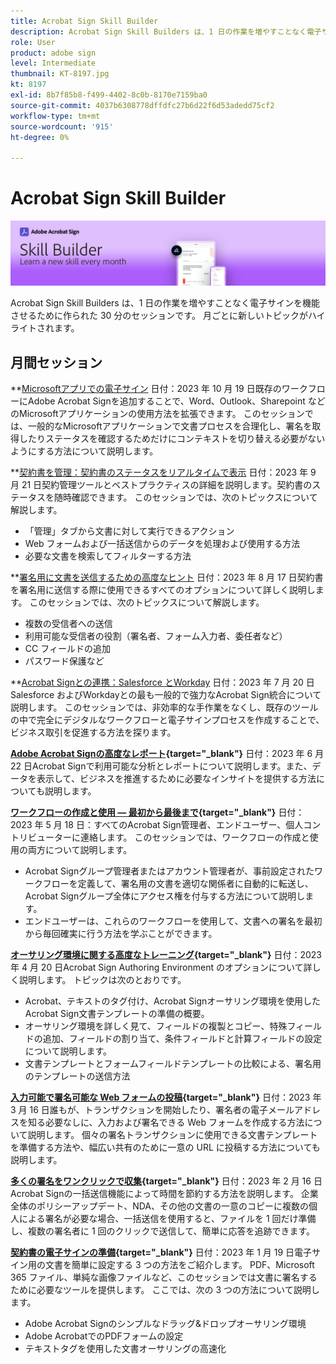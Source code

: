```yaml
---
title: Acrobat Sign Skill Builder
description: Acrobat Sign Skill Builders は、1 日の作業を増やすことなく電子サインを機能させるために作られた 30 分のセッションです
role: User
product: adobe sign
level: Intermediate
thumbnail: KT-8197.jpg
kt: 8197
exl-id: 8b7f85b8-f499-4402-8c0b-8170e7159ba0
source-git-commit: 4037b6308778dffdfc27b6d22f6d53adedd75cf2
workflow-type: tm+mt
source-wordcount: '915'
ht-degree: 0%

---
```


# Acrobat Sign Skill Builder

![スキルビルダーバナー](../assets/SB_Hero.png)

Acrobat Sign Skill Builders は、1 日の作業を増やすことなく電子サインを機能させるために作られた 30 分のセッションです。 月ごとに新しいトピックがハイライトされます。

## 月間セッション

**[Microsoftアプリでの電子サイン](https://teamwork.adobe.com/adobe-sign-skill-builder/attendease/networking/experience/7c88319e-04b7-4560-aad3-ba288d5cfc76/3bd16192-c4c9-4d66-9b1c-575ddcc3c6bb)
日付：2023 年 10 月 19 日既存のワークフローにAdobe Acrobat Signを追加することで、Word、Outlook、Sharepoint などのMicrosoftアプリケーションの使用方法を拡張できます。 このセッションでは、一般的なMicrosoftアプリケーションで文書プロセスを合理化し、署名を取得したりステータスを確認するためだけにコンテキストを切り替える必要がないようにする方法について説明します。

**[契約書を管理：契約書のステータスをリアルタイムで表示](https://teamwork.adobe.com/adobe-sign-skill-builder/attendease/networking/experience/d326c8ab-3173-4c95-9e5a-0afeff4ce006/4bae4b11-516b-4e50-8f10-d116538fd710)
日付：2023 年 9 月 21 日契約管理ツールとベストプラクティスの詳細を説明します。契約書のステータスを随時確認できます。 このセッションでは、次のトピックスについて解説します。

* 「管理」タブから文書に対して実行できるアクション
* Web フォームおよび一括送信からのデータを処理および使用する方法
* 必要な文書を検索してフィルターする方法

**[署名用に文書を送信するための高度なヒント](https://teamwork.adobe.com/adobe-sign-skill-builder/attendease/networking/experience/4c4e8632-ba24-445f-a567-a9e76429bdf5/0a2f68ed-9a21-4911-9e38-15943c0e3f9a)
日付：2023 年 8 月 17 日契約書を署名用に送信する際に使用できるすべてのオプションについて詳しく説明します。 このセッションでは、次のトピックスについて解説します。

* 複数の受信者への送信
* 利用可能な受信者の役割（署名者、フォーム入力者、委任者など）
* CC フィールドの追加
* パスワード保護など

**[Acrobat Signとの連携：Salesforce とWorkday](https://teamwork.adobe.com/adobe-sign-skill-builder/attendease/networking/experience/8409ba8b-e4ee-4e99-80cc-33902027b80e/307d147e-4b85-4330-81af-5929f0dc5ae4)
日付：2023 年 7 月 20 日 Salesforce およびWorkdayとの最も一般的で強力なAcrobat Sign統合について説明します。 このセッションでは、非効率的な手作業をなくし、既存のツールの中で完全にデジタルなワークフローと電子サインプロセスを作成することで、ビジネス取引を促進する方法を探ります。

**[Adobe Acrobat Signの高度なレポート](https://adobe-sign-skill-builder.joinus.adobeevents.com/attendease/networking/experience/fa28b18d-ab38-47d4-8ae8-3e0161550bd3/60081eb2-f8a3-45b6-9d75-4f3a53b4c53a){target="_blank"}**
日付：2023 年 6 月 22 日Acrobat Signで利用可能な分析とレポートについて説明します。また、データを表示して、ビジネスを推進するために必要なインサイトを提供する方法についても説明します。

**[ワークフローの作成と使用 — 最初から最後まで](https://teamwork.adobe.com/adobe-sign-skill-builder/attendease/networking/experience/0fc7ccc5-eb36-47f0-a0d3-1fa3648c8fcf/42a9bbad-0a54-4c8c-8002-597d549600fe){target="_blank"}**
日付：2023 年 5 月 18 日：すべてのAcrobat Sign管理者、エンドユーザー、個人コントリビューターに連絡します。 このセッションでは、ワークフローの作成と使用の両方について説明します。

* Acrobat Signグループ管理者またはアカウント管理者が、事前設定されたワークフローを定義して、署名用の文書を適切な関係者に自動的に転送し、Acrobat Signグループ全体にアクセス権を付与する方法について説明します。
* エンドユーザーは、これらのワークフローを使用して、文書への署名を最初から毎回確実に行う方法を学ぶことができます。

**[オーサリング環境に関する高度なトレーニング](https://adobe-sign-skill-builder.joinus.adobeevents.com/attendease/networking/experience/30c06b3c-60f7-4293-9cd2-2544104d9140/85ffced9-7613-4382-b3a3-43ba227af5ba){target="_blank"}**
日付：2023 年 4 月 20 日Acrobat Sign Authoring Environment のオプションについて詳しく説明します。 トピックは次のとおりです。

* Acrobat、テキストのタグ付け、Acrobat Signオーサリング環境を使用したAcrobat Sign文書テンプレートの準備の概要。
* オーサリング環境を詳しく見て、フィールドの複製とコピー、特殊フィールドの追加、フィールドの割り当て、条件フィールドと計算フィールドの設定について説明します。
* 文書テンプレートとフォームフィールドテンプレートの比較による、署名用のテンプレートの送信方法

**[入力可能で署名可能な Web フォームの投稿](https://adobe-sign-skill-builder.joinus.adobeevents.com/attendease/networking/experience/265580bf-245a-4751-9b51-c6877192d13a/9ae41cae-a53e-4b71-a748-2df0ee2e14c8){target="_blank"}**
日付：2023 年 3 月 16 日誰もが、トランザクションを開始したり、署名者の電子メールアドレスを知る必要なしに、入力および署名できる Web フォームを作成する方法について説明します。 個々の署名トランザクションに使用できる文書テンプレートを準備する方法や、幅広い共有のために一意の URL に投稿する方法についても説明します。

**[多くの署名をワンクリックで収集](https://adobe-sign-skill-builder.joinus.adobeevents.com/attendease/networking/experience/552e5165-8762-4c73-9d41-8215d48a62cc/9d88acde-96fa-4d83-89e3-1296b94f4d90){target="_blank"}**
日付：2023 年 2 月 16 日Acrobat Signの一括送信機能によって時間を節約する方法を説明します。 企業全体のポリシーアップデート、NDA、その他の文書の一意のコピーに複数の個人による署名が必要な場合、一括送信を使用すると、ファイルを 1 回だけ準備し、複数の署名者に 1 回のクリックで送信して、簡単に応答を追跡できます。

**[契約書の電子サインの準備](https://adobe-sign-skill-builder.joinus.adobeevents.com/attendease/networking/experience/c08f6e7e-2ced-48b8-8245-548302fe2df3/15f504a9-3420-4372-83c8-168115f15cbb){target="_blank"}**
日付：2023 年 1 月 19 日電子サイン用の文書を簡単に設定する 3 つの方法をご紹介します。 PDF、Microsoft 365 ファイル、単純な画像ファイルなど、このセッションでは文書に署名するために必要なツールを提供します。 ここでは、次の 3 つの方法について説明します。

* Adobe Acrobat Signのシンプルなドラッグ&amp;ドロップオーサリング環境
* Adobe AcrobatでのPDFフォームの設定
* テキストタグを使用した文書オーサリングの高速化